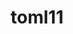 ---
title: "toml11"
layout: cache
categories: [package, develop-2025-04-20]
meta: {"compilers": ["cce@18.0.0", "gcc@11.1.0", "gcc@11.4.0", "intel-oneapi-compilers@2025.1.0"], "num_specs": 5, "num_specs_by_stack": {"data-vis-sdk": 1, "e4s": 1, "e4s-cray-rhel": 1, "e4s-neoverse-v2": 1, "e4s-oneapi": 1, "e4s-rocm-external": 1, "root": 5}, "oss": ["rhel8", "ubuntu20.04", "ubuntu22.04"], "platforms": ["linux"], "stacks": ["data-vis-sdk", "e4s", "e4s-cray-rhel", "e4s-neoverse-v2", "e4s-oneapi", "e4s-rocm-external", "root"], "targets": ["neoverse_v2", "x86_64_v3"], "versions": ["4.3.0"]}
spec_details: [{"compiler": "gcc@11.1.0", "hash": "bgxynaawhzar23nt7vcxj6viaa5zimen", "os": "ubuntu20.04", "platform": "linux", "size": "-", "stacks": ["data-vis-sdk", "root"], "target": "x86_64_v3", "variants": ["build_system=cmake", "build_type=Release", "cxx_std=17", "generator=make", "~ipo"], "versions": ["4.3.0"]}, {"compiler": "cce@18.0.0", "hash": "f4d4c6myxpdvxoogbat6gr6myxwxodwk", "os": "rhel8", "platform": "linux", "size": "-", "stacks": ["e4s-cray-rhel", "root"], "target": "x86_64_v3", "variants": ["build_system=cmake", "build_type=Release", "cxx_std=17", "generator=make", "~ipo"], "versions": ["4.3.0"]}, {"compiler": "intel-oneapi-compilers@2025.1.0", "hash": "uqjj4g2q2hdhxjkddowskjfpsqqlr45z", "os": "ubuntu22.04", "platform": "linux", "size": "-", "stacks": ["e4s-oneapi", "root"], "target": "x86_64_v3", "variants": ["build_system=cmake", "build_type=Release", "cxx_std=17", "generator=make", "~ipo"], "versions": ["4.3.0"]}, {"compiler": "gcc@11.4.0", "hash": "xayussvvv3sl4dxhghel3o7gyj7pt6ac", "os": "ubuntu22.04", "platform": "linux", "size": "-", "stacks": ["e4s", "e4s-rocm-external", "root"], "target": "x86_64_v3", "variants": ["build_system=cmake", "build_type=Release", "cxx_std=17", "generator=make", "~ipo"], "versions": ["4.3.0"]}, {"compiler": "gcc@11.4.0", "hash": "xzsz4tuknzny5aemwuqzn6qgj4t3t6nj", "os": "ubuntu22.04", "platform": "linux", "size": "-", "stacks": ["e4s-neoverse-v2", "root"], "target": "neoverse_v2", "variants": ["build_system=cmake", "build_type=Release", "cxx_std=17", "generator=make", "~ipo"], "versions": ["4.3.0"]}]
---